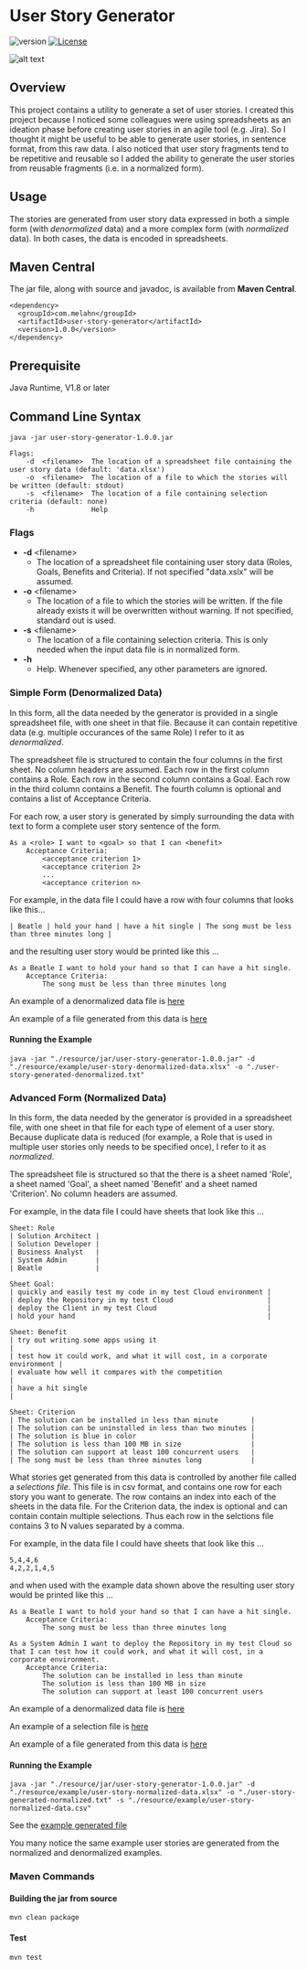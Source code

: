 # User Story Generator
![version](https://img.shields.io/badge/version-1.0.0-green)
[![License](https://img.shields.io/badge/License-MIT-blue.svg)](https://opensource.org/licenses/MIT)


![alt text][image]

[image]: ./resource/image/Buchdrucker-1568.png "Image by Jost_Amman ... Eygentliche Beschreibung aller Stände auff Erden, hoher und nidriger, geistlicher und weltlicher, aller Künsten, Handwercken und Händeln ... from https://commons.wikimedia.org/w/index.php?curid=207246"

## Overview

This project contains a utility to generate a set of user stories. I created
this project because I noticed some colleagues were using spreadsheets as an ideation phase before 
creating user stories in an agile tool (e.g. Jira). So I thought
it might be useful to be able to generate user stories, in sentence format, from this
raw data. I also noticed that user story fragments tend to be repetitive and reusable
so I added the ability to generate the user stories from reusable fragments (i.e. in a normalized form).

## Usage

The stories are generated from user story data expressed in both
a simple form (with *denormalized* data) and a more complex form (with *normalized* data).
In both cases, the data is encoded in spreadsheets.

## Maven Central 

The jar file, along with source and javadoc, is available from **Maven Central**.  
```
<dependency>
  <groupId>com.melahn</groupId>
  <artifactId>user-story-generator</artifactId>
  <version>1.0.0</version>
</dependency>
```

## Prerequisite

Java Runtime, V1.8 or later

## Command Line Syntax 
```                            
java -jar user-story-generator-1.0.0.jar

Flags:
    -d  <filename>  The location of a spreadsheet file containing the user story data (default: 'data.xlsx')
    -o  <filename>  The location of a file to which the stories will be written (default: stdout)
    -s  <filename>  The location of a file containing selection criteria (default: none)
    -h              Help
```

### Flags
* **-d** \<filename\>
  * The location of a spreadsheet file containing user story data (Roles, Goals, Benefits and Criteria). If not specified "data.xslx" will be assumed.
* **-o** \<filename\>
  * The location of a file to which the stories will be written. If the file already exists it will be overwritten without warning. If not specified, standard out is used.
* **-s** \<filename\>
  * The location of a file containing selection criteria. This is only needed when the input data file is in normalized form. 
* **-h**
  * Help. Whenever specified, any other parameters are ignored.
 
###  Simple Form (Denormalized Data)

In this form, all the data needed by the generator is provided in a single spreadsheet file, with one sheet in that file.  Because
it can contain repetitive data (e.g. multiple occurances of the same Role) I refer to it as *denormalized*. 

The spreadsheet file is structured to contain the four columns in the first
sheet. No column headers are assumed. Each row in the first column contains a Role. 
Each row in the second column contains a Goal. Each row in the third column contains a
Benefit.  The fourth column is optional and contains a list of Acceptance Criteria.  

For each row, a user story is generated by simply surrounding the data with text 
to form a complete user story sentence of the form.
``` 
As a <role> I want to <goal> so that I can <benefit>
    Acceptance Criteria:
        <acceptance criterion 1>
        <acceptance criterion 2>
        ...
        <acceptance criterion n>
```
For example, in the data file I could have a row with four columns that looks like this...
```
| Beatle | hold your hand | have a hit single | The song must be less than three minutes long |
``` 
and the resulting user story would be printed like this ...
```
As a Beatle I want to hold your hand so that I can have a hit single.
	Acceptance Criteria:
		The song must be less than three minutes long
```
An example of a denormalized data file is [here](./resource/example/user-story-denormalized-data.xlsx)

An example of a file generated from this data is [here](./resource/example/user-story-generated.txt)

#### Running the Example 
```
java -jar "./resource/jar/user-story-generator-1.0.0.jar" -d "./resource/example/user-story-denormalized-data.xlsx" -o "./user-story-generated-denormalized.txt"
```

### Advanced Form (Normalized Data)

In this form, the data needed by the generator is provided in a spreadsheet file, with one sheet
in that file for each type of element of a user story.  Because duplicate
 data is reduced (for example, a Role that is used in multiple user
 stories only needs to be specified once),
I refer to it as *normalized*. 

The spreadsheet file is structured so that the there is a sheet named 'Role', a sheet named
'Goal', a sheet named 'Benefit' and a sheet named 'Criterion'.
No column headers are assumed.   

For example, in the data file I could have sheets that look like this ...
```
Sheet: Role
| Solution Architect | 
| Solution Developer | 
| Business Analyst   | 
| System Admin       | 
| Beatle             | 

Sheet Goal:
| quickly and easily test my code in my test Cloud environment | 
| deploy the Repository in my test Cloud                       | 
| deploy the Client in my test Cloud                           | 
| hold your hand                                               | 

Sheet: Benefit
| try out writing some apps using it                                        |         
| test how it could work, and what it will cost, in a corporate environment |
| evaluate how well it compares with the competition                        |
| have a hit single                                                         |

Sheet: Criterion
| The solution can be installed in less than minute        | 
| The solution can be uninstalled in less than two minutes | 
| The solution is blue in color                            | 
| The solution is less than 100 MB in size                 | 
| The solution can support at least 100 concurrent users   | 
| The song must be less than three minutes long            | 
``` 

What stories get generated from this data is controlled by another file called a *selections file*.
This file is in csv format, and contains one row for each story you want to generate.  The row
contains an index into each of the sheets in the data file.  For the Criterion data, the index is
optional and can contain contain multiple selections.   Thus each row in the selctions file 
contains 3 to N values separated 
by a comma.  

For example, in the data file I could have sheets that look like this ...
```
5,4,4,6
4,2,2,1,4,5
```
and when used with the example data shown above the resulting user story would be printed like this ...
```
As a Beatle I want to hold your hand so that I can have a hit single.
	Acceptance Criteria:
		The song must be less than three minutes long

As a System Admin I want to deploy the Repository in my test Cloud so that I can test how it could work, and what it will cost, in a corporate environment.
	Acceptance Criteria:
		The solution can be installed in less than minute
		The solution is less than 100 MB in size
		The solution can support at least 100 concurrent users

```
An example of a denormalized data file is [here](./resource/example/user-story-normalized-data.xlsx)

An example of a selection file is [here](./resource/example/user-story-normalized-data.csv)

An example of a file generated from this data is [here](./resource/example/user-story-generated.txt)

#### Running the Example 
```
java -jar "./resource/jar/user-story-generator-1.0.0.jar" -d "./resource/example/user-story-normalized-data.xlsx" -o "./user-story-generated-normalized.txt" -s "./resource/example/user-story-normalized-data.csv"
```

See the [example generated file](./resource/example/user-story-generated.txt)

You many notice the same example user stories are generated from the normalized and denormalized
examples. 

### Maven Commands

#### Building the jar from source

```
mvn clean package 

```

#### Test

```
mvn test 

```


